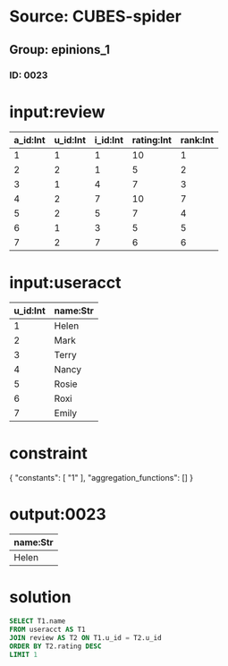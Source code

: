 # Source: CUBES-spider
## Group: epinions_1
### ID: 0023

# input:review

| a_id:Int | u_id:Int | i_id:Int | rating:Int | rank:Int |
|---|---|---|---|---|
| 1 | 1 | 1 | 10 | 1 |
| 2 | 2 | 1 | 5 | 2 |
| 3 | 1 | 4 | 7 | 3 |
| 4 | 2 | 7 | 10 | 7 |
| 5 | 2 | 5 | 7 | 4 |
| 6 | 1 | 3 | 5 | 5 |
| 7 | 2 | 7 | 6 | 6 |

# input:useracct

| u_id:Int | name:Str |
|---|---|
| 1 | Helen |
| 2 | Mark |
| 3 | Terry |
| 4 | Nancy |
| 5 | Rosie |
| 6 | Roxi |
| 7 | Emily |

# constraint

{
  "constants": [
    "1"
  ],
  "aggregation_functions": []
}

# output:0023

| name:Str |
|---|
| Helen |

# solution

```sql
SELECT T1.name
FROM useracct AS T1
JOIN review AS T2 ON T1.u_id = T2.u_id
ORDER BY T2.rating DESC
LIMIT 1
```
